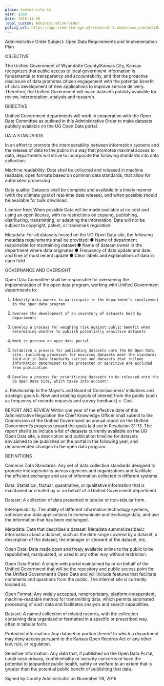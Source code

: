 ```yaml
---
place: kansas-city-ks
year: 2016
date: 2016-11-28
legal_custom: Administrative Order
policy_url: https://ago-item-storage.s3-external-1.amazonaws.com/ad51020991e34ce5bc5dd1b02d68a088/Open_Data_Admin_Policy.pdf?X-Amz-Security-Token=FQoDYXdzEPP%2F%2F%2F%2F%2F%2F%2F%2F%2F%2FwEaDLIo0KmDvccc54eZ9CKcA5thjQ7330ZI5eR0FTIBylN7%2FW6DtFCT%2FIr9d%2B2A804CdP%2FeAQp02nRxLvB8eTXmJUj4wUIPYOmhucp91pQpM7QBY%2F06MmMSZwcIsGPQqmKVGTyh4BYhPY0vqBqpCfpGh3%2FJwzRMoDPgohlXjoON69mirJp32CkzCmgzRv9Y5qoYxloERYEqStVon8ysadNB9R6J5m2r8o90bsBstZV35zvAR8jof7Ux2qvgqsOK8iYmYkCXdEWVWMF2qFBzR2k9Skd1B4nLRcl2S4tm0mOK8gkwC7xUklvmK4AYNqIDMM84dlkLHgcUrb9K%2Byw9NBno9uXCu%2FwY0KYjtDRfTfmkTkAQl0%2BsUF66BoJFQeOf5t1YClgY9D2nuebOU0%2BJKuocNmi12u5h6WhJFRFiIEQnu%2B23yQ%2FOfYrBQYOLZCrnyKUbQZMaG6wL2vgjvHdss5qtDuhh3G6wAsxKTHSM49y7uNtTQhOAzwp9b3Sfs2vO%2FbQAMr%2FvEs6eeLgvLtXL4ysLaYIE06LJzEiQsHKlLaXNS2yt7Xwztoh18sKNjXco1dbQwgU%3D&X-Amz-Algorithm=AWS4-HMAC-SHA256&X-Amz-Date=20161216T183808Z&X-Amz-SignedHeaders=host&X-Amz-Expires=300&X-Amz-Credential=ASIAIEUBQN7RMIQ5L7RA%2F20161216%2Fus-east-1%2Fs3%2Faws4_request&X-Amz-Signature=99028cb38cdb933cda4f6d06be01be78db7560f0f5f852a95eeb0f2f2504e14e
---
```


Administrative Order
Subject: Open Data Requirements and Implementation Plan

OBJECTIVE

The Unified Government of Wyandotte County/Kansas City, Kansas recognizes that public access to local government information is fundamental to transparency and accountability, and that the proactive disclosure of data promotes citizen engagement with the potential benefit of civic development of new applications to improve service delivery. Therefore, the Unified Government will make datasets publicly available for review, interpretation, analysis and research.


DIRECTIVE

Unified Government departments will work in cooperation with the Open Data Committee as outlined in this Administrative Order to make datasets publicly available on the UG Open Data portal.

DATA STANDARDS

In an effort to promote the interoperability between information systems and the release of data to the public in a way that promotes maximal access to data, departments will strive to incorporate the following standards into data collection;

Machine readability: Data shall be collected and released in machine readable, open formats based on common data standards, that allow for automated processing

Data quality: Datasets shall be complete and available in a timely manner (with the ultimate goal of real-time data release), and when possible should be available for bulk download.

License-free: When possible Data will be made available at no cost and using an open license, with no restrictions on copying, publishing, distributing, transmitting, or adapting the information. Data will not be subject to copyright, patent, or trademark regulation.

Metadata: For all datasets hosted on the UG Open Data site, the following metadata requirements shall be provided:
●      Name of department responsible for maintaining dataset
●      Name of dataset owner in the department where data originates
●      Frequency of data update and date and time of most recent update
●      Clear labels and explanations of data in each field




GOVERNANCE AND OVERSIGHT

Open Data Committee shall be responsible for overseeing the implementation of the open data program, working with Unified Government departments to:

1.     Identify data owners to participate in the department’s involvement in the open data program
2.     Oversee the development of an inventory of datasets held by departments
3.     Develop a process for weighing risk against public benefit when determining whether to publish potentially sensitive datasets
4.     Work to procure an open data portal
5.     Establish a process for publishing datasets onto the UG Open Data site, including processes for ensuring datasets meet the standards laid out in Data Standards section and datasets that include information determined to be protected or sensitive are excluded from publication
6.     Develop a process for prioritizing datasets to be released onto the UG Open Data site, which takes into account:
a.     Relationship to the Mayor’s and Board of Commissioners’ initiatives and strategic goals
b.     New and existing signals of interest from the public (such as frequency of records requests and survey feedback)
c.     Cost

REPORT AND REVIEW
Within one year of the effective date of this Administrative Regulation the Chief Knowledge Officer shall submit to the Commission of the Unified Government an annual report on the Unified Government’s progress toward the goals laid out in Resolution 31-13. The report shall also include a list of datasets currently available on the UG Open Data site, a description and publication timeline for datasets envisioned to be published on the portal in the following year, and recommended changes to the open data program.

DEFINITIONS

Common Data Standards: Any set of data collection standards designed to promote interoperability across agencies and organizations and facilitate the efficient exchange and use of information collected in different systems.

Data: Statistical, factual, quantitative, or qualitative information that is maintained or created by or on behalf of a Unified Government department.

Dataset: A collection of data presented in tabular or non-tabular form.

Interoperability: The ability of different information technology systems, software and data applications to communicate and exchange data, and use the information that has been exchanged.

Metadata: Data that describes a dataset. Metadata summarizes basic information about a dataset, such as the date range covered by a dataset, a description of the dataset, the manager or steward of the dataset, etc.

Open Data: Data made open and freely available online to the public to be republished, manipulated, or used in any other way without restriction.

Open Data Portal: A single web portal maintained by or on behalf of the Unified Government that will be the repository and public access point for the Unified Government’s Open Data and will include features that facilitate comments and questions from the public. The internet site is currently located at:

Open Format: Any widely accepted, nonproprietary, platform-independent, machine-readable method for transmitting data, which permits automated processing of such data and facilitates analysis and search capabilities.

Dataset: A named collection of related records, with the collection containing data organized or formatted in a specific or prescribed way, often in tabular form.

Protected information: Any dataset or portion thereof to which a department may deny access pursuant to the Kansas Open Records Act or any other law, rule, or regulation.

Sensitive Information: Any data that, if published on the Open Data Portal, could raise privacy, confidentiality or security concerns or have the potential to jeopardize public health, safety or welfare to an extent that is greater than the potential public benefit of publishing that data.

Signed by County Administrator on November 28, 2016
